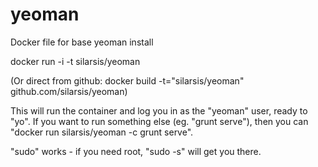 yeoman
======

Docker file for base yeoman install

docker run -i -t silarsis/yeoman

(Or direct from github:
docker build -t="silarsis/yeoman" github.com/silarsis/yeoman)

This will run the container and log you in as the "yeoman" user,
ready to "yo". If you want to run something else (eg. "grunt serve"),
then you can "docker run silarsis/yeoman -c grunt serve".

"sudo" works - if you need root, "sudo -s" will get you there.